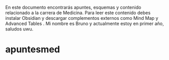 En este documento encontrarás apuntes, esquemas y contenido relacionado a la carrera de Medicina.
Para leer este contenido debes instalar Obsidian y descargar complementos  externos como Mind Map y Advanced Tables .
Mi nombre es Bruno y actualmente estoy en primer año, saludos uwu.
# apuntesmed
